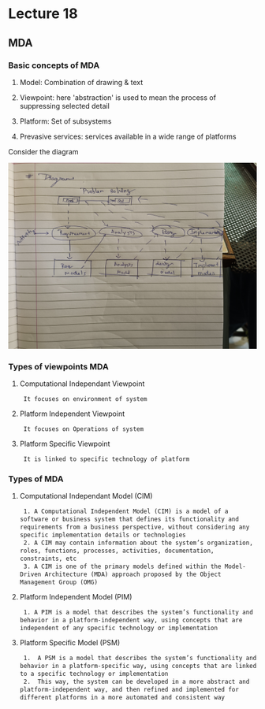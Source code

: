 # Lecture 18

## MDA

### Basic concepts of MDA

1. Model: Combination of drawing & text

2. Viewpoint: here 'abstraction' is used to mean the process of suppressing selected detail

3. Platform: Set of subsystems

4. Prevasive services: services available in a wide range of platforms

Consider the diagram

![IMG](./Images/problem%20solving.jpg)

### Types of viewpoints MDA

1. Computational Independant Viewpoint

        It focuses on environment of system

2. Platform Independent Viewpoint

        It focuses on Operations of system

3. Platform Specific Viewpoint

        It is linked to specific technology of platform

### Types of MDA

1. Computational Independant Model (CIM)

        1. A Computational Independent Model (CIM) is a model of a software or business system that defines its functionality and requirements from a business perspective, without considering any specific implementation details or technologies
        2. A CIM may contain information about the system’s organization, roles, functions, processes, activities, documentation, constraints, etc
        3. A CIM is one of the primary models defined within the Model-Driven Architecture (MDA) approach proposed by the Object Management Group (OMG)

2. Platform Independent Model (PIM)

        1. A PIM is a model that describes the system’s functionality and behavior in a platform-independent way, using concepts that are independent of any specific technology or implementation

3. Platform Specific Model (PSM)

        1.  A PSM is a model that describes the system’s functionality and behavior in a platform-specific way, using concepts that are linked to a specific technology or implementation
        2.  This way, the system can be developed in a more abstract and platform-independent way, and then refined and implemented for different platforms in a more automated and consistent way
